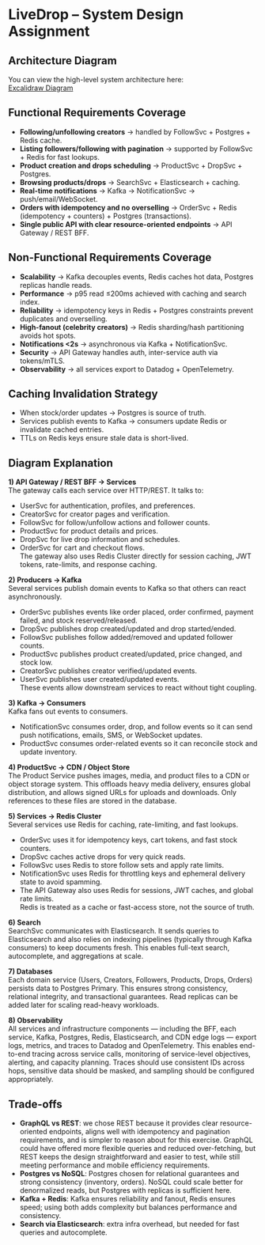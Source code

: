 # LiveDrop – System Design Assignment

## Architecture Diagram
You can view the high-level system architecture here:  
[Excalidraw Diagram](https://excalidraw.com/#json=WfUjrnsMZtuNmCvjt5YE7,6XMCtBJk9zeZY00H6qNxCQ)

## Functional Requirements Coverage
- **Following/unfollowing creators** → handled by FollowSvc + Postgres + Redis cache.  
- **Listing followers/following with pagination** → supported by FollowSvc + Redis for fast lookups.  
- **Product creation and drops scheduling** → ProductSvc + DropSvc + Postgres.  
- **Browsing products/drops** → SearchSvc + Elasticsearch + caching.  
- **Real-time notifications** → Kafka → NotificationSvc → push/email/WebSocket.  
- **Orders with idempotency and no overselling** → OrderSvc + Redis (idempotency + counters) + Postgres (transactions).  
- **Single public API with clear resource-oriented endpoints** → API Gateway / REST BFF.  

## Non-Functional Requirements Coverage
- **Scalability** → Kafka decouples events, Redis caches hot data, Postgres replicas handle reads.  
- **Performance** → p95 read ≤200ms achieved with caching and search index.  
- **Reliability** → idempotency keys in Redis + Postgres constraints prevent duplicates and overselling.  
- **High-fanout (celebrity creators)** → Redis sharding/hash partitioning avoids hot spots.  
- **Notifications <2s** → asynchronous via Kafka + NotificationSvc.  
- **Security** → API Gateway handles auth, inter-service auth via tokens/mTLS.  
- **Observability** → all services export to Datadog + OpenTelemetry.  

## Caching Invalidation Strategy
- When stock/order updates → Postgres is source of truth.  
- Services publish events to Kafka → consumers update Redis or invalidate cached entries.  
- TTLs on Redis keys ensure stale data is short-lived.  

## Diagram Explanation
**1) API Gateway / REST BFF → Services**  
The gateway calls each service over HTTP/REST. It talks to:  
- UserSvc for authentication, profiles, and preferences.  
- CreatorSvc for creator pages and verification.  
- FollowSvc for follow/unfollow actions and follower counts.  
- ProductSvc for product details and prices.  
- DropSvc for live drop information and schedules.  
- OrderSvc for cart and checkout flows.  
The gateway also uses Redis Cluster directly for session caching, JWT tokens, rate-limits, and response caching.  

**2) Producers → Kafka**  
Several services publish domain events to Kafka so that others can react asynchronously.  
- OrderSvc publishes events like order placed, order confirmed, payment failed, and stock reserved/released.  
- DropSvc publishes drop created/updated and drop started/ended.  
- FollowSvc publishes follow added/removed and updated follower counts.  
- ProductSvc publishes product created/updated, price changed, and stock low.  
- CreatorSvc publishes creator verified/updated events.  
- UserSvc publishes user created/updated events.  
These events allow downstream services to react without tight coupling.  

**3) Kafka → Consumers**  
Kafka fans out events to consumers.  
- NotificationSvc consumes order, drop, and follow events so it can send push notifications, emails, SMS, or WebSocket updates.  
- ProductSvc consumes order-related events so it can reconcile stock and update inventory.  

**4) ProductSvc → CDN / Object Store**  
The Product Service pushes images, media, and product files to a CDN or object storage system. This offloads heavy media delivery, ensures global distribution, and allows signed URLs for uploads and downloads. Only references to these files are stored in the database.  

**5) Services → Redis Cluster**  
Several services use Redis for caching, rate-limiting, and fast lookups.  
- OrderSvc uses it for idempotency keys, cart tokens, and fast stock counters.  
- DropSvc caches active drops for very quick reads.  
- FollowSvc uses Redis to store follow sets and apply rate limits.  
- NotificationSvc uses Redis for throttling keys and ephemeral delivery state to avoid spamming.  
- The API Gateway also uses Redis for sessions, JWT caches, and global rate limits.  
Redis is treated as a cache or fast-access store, not the source of truth.  

**6) Search**  
SearchSvc communicates with Elasticsearch. It sends queries to Elasticsearch and also relies on indexing pipelines (typically through Kafka consumers) to keep documents fresh. This enables full-text search, autocomplete, and aggregations at scale.  

**7) Databases**  
Each domain service (Users, Creators, Followers, Products, Drops, Orders) persists data to Postgres Primary. This ensures strong consistency, relational integrity, and transactional guarantees. Read replicas can be added later for scaling read-heavy workloads.  

**8) Observability**  
All services and infrastructure components — including the BFF, each service, Kafka, Postgres, Redis, Elasticsearch, and CDN edge logs — export logs, metrics, and traces to Datadog and OpenTelemetry. This enables end-to-end tracing across service calls, monitoring of service-level objectives, alerting, and capacity planning. Traces should use consistent IDs across hops, sensitive data should be masked, and sampling should be configured appropriately.  

## Trade-offs
- **GraphQL vs REST**: we chose REST because it provides clear resource-oriented endpoints, aligns well with idempotency and pagination requirements, and is simpler to reason about for this exercise. GraphQL could have offered more flexible queries and reduced over-fetching, but REST keeps the design straightforward and easier to test, while still meeting performance and mobile efficiency requirements.  
- **Postgres vs NoSQL**: Postgres chosen for relational guarantees and strong consistency (inventory, orders). NoSQL could scale better for denormalized reads, but Postgres with replicas is sufficient here.  
- **Kafka + Redis**: Kafka ensures reliability and fanout, Redis ensures speed; using both adds complexity but balances performance and consistency.  
- **Search via Elasticsearch**: extra infra overhead, but needed for fast queries and autocomplete.  

